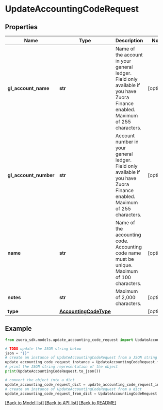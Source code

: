# UpdateAccountingCodeRequest


## Properties

Name | Type | Description | Notes
------------ | ------------- | ------------- | -------------
**gl_account_name** | **str** | Name of the account in your general ledger.  Field only available if you have Zuora Finance enabled. Maximum of 255 characters.  | [optional] 
**gl_account_number** | **str** | Account number in your general ledger.  Field only available if you have Zuora Finance enabled. Maximum of 255 characters.  | [optional] 
**name** | **str** | Name of the accounting code.  Accounting code name must be unique. Maximum of 100 characters.  | [optional] 
**notes** | **str** | Maximum of 2,000 characters.  | [optional] 
**type** | [**AccountingCodeType**](AccountingCodeType.md) |  | [optional] 

## Example

```python
from zuora_sdk.models.update_accounting_code_request import UpdateAccountingCodeRequest

# TODO update the JSON string below
json = "{}"
# create an instance of UpdateAccountingCodeRequest from a JSON string
update_accounting_code_request_instance = UpdateAccountingCodeRequest.from_json(json)
# print the JSON string representation of the object
print(UpdateAccountingCodeRequest.to_json())

# convert the object into a dict
update_accounting_code_request_dict = update_accounting_code_request_instance.to_dict()
# create an instance of UpdateAccountingCodeRequest from a dict
update_accounting_code_request_from_dict = UpdateAccountingCodeRequest.from_dict(update_accounting_code_request_dict)
```
[[Back to Model list]](../README.md#documentation-for-models) [[Back to API list]](../README.md#documentation-for-api-endpoints) [[Back to README]](../README.md)


